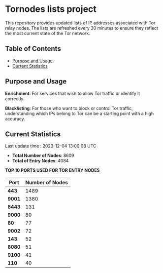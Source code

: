# Tornodes lists project

This repository provides updated lists of IP addresses associated with Tor relay nodes. The lists are refreshed every 30 minutes to ensure they reflect the most current state of the Tor network.

## Table of Contents

- [Purpose and Usage](#purpose-and-usage)
- [Current Statistics](#current-statistics)


## Purpose and Usage

**Enrichment**: For services that wish to allow Tor traffic or identify it correctly.

**Blacklisting**: For those who want to block or control Tor traffic, understanding which IPs belong to Tor can be a starting point with a high accuracy.

## Current Statistics

Last update time : 2023-12-04 13:00:08 UTC

- **Total Number of Nodes**: 8609
- **Total of Entry Nodes**: 4084

**TOP 10 PORTS USED FOR TOR ENTRY NODES**

| **Port** | **Number of Nodes** |
|------|-----------------|
| **443**   | 1489  |
| **9001**   | 1380  |
| **8443**   | 131  |
| **9000**   | 80  |
| **80**   | 77  |
| **9002**   | 72  |
| **143**   | 52  |
| **8080**   | 51  |
| **9100**   | 41  |
| **110**   | 40  |

